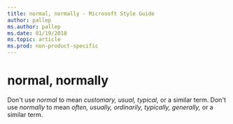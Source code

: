 ```yaml
---
title: normal, normally - Microsoft Style Guide
author: pallep
ms.author: pallep
ms.date: 01/19/2018
ms.topic: article
ms.prod: non-product-specific
---
```


# normal, normally

Don't use *normal* to mean *customary, usual, typical,* or a similar term. Don't use *normally* to mean *often, usually, ordinarily, typically, generally,* or a similar term.
